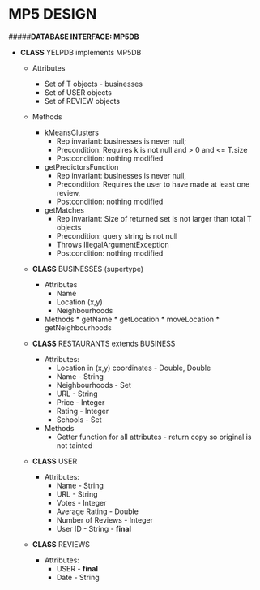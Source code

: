 
MP5 DESIGN
===

#####**DATABASE INTERFACE: MP5DB**  

* **CLASS** YELPDB implements MP5DB
    * Attributes 
        * Set of T objects - businesses
        * Set of USER objects
        * Set of REVIEW objects
    * Methods 
        * kMeansClusters
            * Rep invariant: businesses is never null; 
            * Precondition: Requires k is not null and > 0 and <= T.size
            * Postcondition: nothing modified
        * getPredictorsFunction
            * Rep invariant: businesses is never null, 
            * Precondition: Requires the user to have made at least one review, 
            * Postcondition: nothing modified
        * getMatches 
            * Rep invariant: Size of returned set is not larger than total T objects
            * Precondition: query string is not null
            * Throws IllegalArgumentException
            * Postcondition: nothing modified
    * **CLASS** BUSINESSES (supertype)
        * Attributes
            * Name 
            * Location (x,y)
            * Neighbourhoods 
        * Methods 
        	   * getName
        	   * getLocation
        	   * moveLocation
        	   * getNeighbourhoods
    * **CLASS** RESTAURANTS extends BUSINESS 
        * Attributes:
            * Location in (x,y) coordinates - Double, Double
            * Name - String 
            * Neighbourhoods - Set<String>
            * URL - String
            * Price - Integer
            * Rating - Integer
            * Schools - Set<String>
         * Methods 
            * Getter function for all attributes - return copy so original is not tainted 
    * **CLASS** USER
        * Attributes:
            * Name - String
            * URL - String
            * Votes - Integer
            * Average Rating - Double
            * Number of Reviews - Integer
            * User ID - String - **final**
            
    * **CLASS** REVIEWS
	    * Attributes:
	        * USER - **final**
	        * Date - String